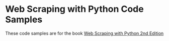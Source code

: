 # Web Scraping with Python Code Samples

These code samples are for the book <a href="http://shop.oreilly.com/product/0636920078067.do">Web Scraping with Python 2nd Edition</a>
